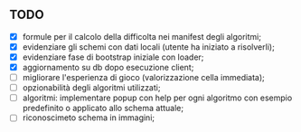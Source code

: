## TODO

- [x] formule per il calcolo della difficolta nei manifest degli algoritmi;
- [x] evidenziare gli schemi con dati locali (utente ha iniziato a risolverli);
- [x] evidenziare fase di bootstrap iniziale con loader;
- [x] aggiornamento su db dopo esecuzione client; 
- [ ] migliorare l'esperienza di gioco (valorizzazione cella immediata);
- [ ] opzionabilità degli algoritmi utilizzati;  
- [ ] algoritmi: implementare popup con help per ogni algoritmo con esempio 
  predefinito o applicato allo schema attuale;
- [ ] riconoscimeto schema in immagini;
